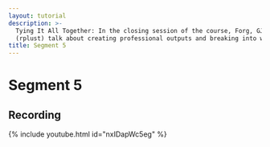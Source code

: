```yaml
---
layout: tutorial
description: >-
  Tying It All Together: In the closing session of the course, Forg, GJ and Rob
  (rplust) talk about creating professional outputs and breaking into web3 data.
title: Segment 5
---
```


# Segment 5

## Recording

{% include youtube.html id="nxIDapWc5eg" %}
